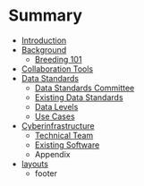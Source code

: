 # Summary

* [Introduction](README.md)
* [Background](chapter1.md)
   * [Breeding 101](breeding_101.md)
* [Collaboration Tools](collaboration_tools.md)
* [Data Standards](datastandards.md)
   * [Data Standards Committee](data_standards_committee.md)
   * [Existing Data Standards](existing_data_standards.md)
   * [Data Levels](data_levels.md)
   * [Use Cases](use_cases.md)
* [Cyberinfrastructure](cyberinfrastructure.md)
   * [Technical Team](people.md)
   * [Existing Software](existing_software.md)
   * Appendix
* [layouts](layouts/footer.md)
   * footer

